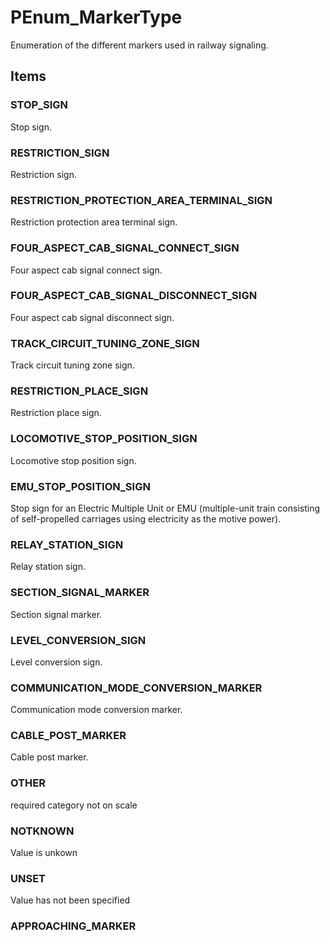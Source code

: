 # PEnum_MarkerType

Enumeration of the different markers used in railway signaling.

## Items

### STOP_SIGN
Stop sign.

### RESTRICTION_SIGN
Restriction sign.

### RESTRICTION_PROTECTION_AREA_TERMINAL_SIGN
Restriction protection area terminal sign.

### FOUR_ASPECT_CAB_SIGNAL_CONNECT_SIGN
Four aspect cab signal connect sign.

### FOUR_ASPECT_CAB_SIGNAL_DISCONNECT_SIGN
Four aspect cab signal disconnect sign.

### TRACK_CIRCUIT_TUNING_ZONE_SIGN
Track circuit tuning zone sign.

### RESTRICTION_PLACE_SIGN
Restriction place sign.

### LOCOMOTIVE_STOP_POSITION_SIGN
Locomotive stop position sign.

### EMU_STOP_POSITION_SIGN
Stop sign for an Electric Multiple Unit or EMU (multiple-unit train consisting of self-propelled carriages using electricity as the motive power).

### RELAY_STATION_SIGN
Relay station sign.

### SECTION_SIGNAL_MARKER
Section signal marker.

### LEVEL_CONVERSION_SIGN
Level conversion sign.

### COMMUNICATION_MODE_CONVERSION_MARKER
Communication mode conversion marker.

### CABLE_POST_MARKER
Cable post marker.

### OTHER
required category not on scale

### NOTKNOWN
Value is unkown

### UNSET
Value has not been specified

### APPROACHING_MARKER

